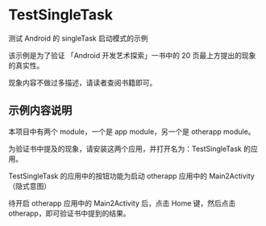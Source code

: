 # TestSingleTask
测试 Android 的 singleTask 启动模式的示例

该示例是为了验证 「Android 开发艺术探索」一书中的 20 页最上方提出的现象的真实性。

现象内容不做过多描述，请读者查阅书籍即可。

## 示例内容说明
本项目中有两个 module，一个是 app module，另一个是 otherapp module。

为验证书中提及的现象，请安装这两个应用，并打开名为：TestSingleTask 的应用。
 
TestSingleTask 的应用中的按钮功能为启动 otherapp 应用中的 Main2Activity（隐式意图）

待开启 otherapp 应用中的 Main2Activity 后，点击 Home 键，然后点击 otherapp，即可验证书中提到的结果。
